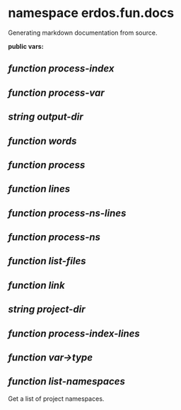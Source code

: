 # namespace erdos.fun.docs

Generating markdown documentation from source.

__public vars:__ 

## _function_ *process-index* 

## _function_ *process-var* 

## _string_ *output-dir* 

## _function_ *words* 

## _function_ *process* 

## _function_ *lines* 

## _function_ *process-ns-lines* 

## _function_ *process-ns* 

## _function_ *list-files* 

## _function_ *link* 

## _string_ *project-dir* 

## _function_ *process-index-lines* 

## _function_ *var->type* 

## _function_ *list-namespaces* 

Get a list of project namespaces.


